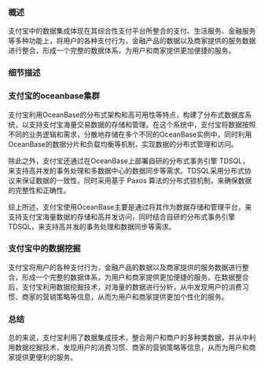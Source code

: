 ### 概述

支付宝中的数据集成体现在其综合性支付平台所整合的支付、生活服务、金融服务等多种功能上，将用户的各种支付行为，金融产品的数据以及商家提供的服务数据进行整合，形成一个完整的数据体系，为用户和商家提供更加便捷的服务。

### 细节描述

### 支付宝的oceanbase集群

支付宝利用OceanBase的分布式架构和高可用性等特点，构建了分布式数据库系统，以支持支付宝海量交易数据的存储和管理。在这个系统中，支付宝将数据按照不同的业务逻辑和需求，分散地存储在多个不同的OceanBase实例中，同时利用OceanBase的数据分片和负载均衡等机制，实现数据的分布式管理和访问。

除此之外，支付宝还通过在OceanBase上部署自研的分布式事务引擎 TDSQL，来支持高并发的事务处理和多数据中心的数据同步等需求。TDSQL采用分布式协议来保证数据的一致性，同时采用基于 Paxos 算法的分布式锁机制，来确保数据的完整性和正确性。

综上所述，支付宝使用OceanBase主要是通过将其作为数据存储和管理平台，来支持支付宝海量数据的存储和高并发访问，同时结合自研的分布式事务引擎 TDSQL，来支持高并发的事务处理和数据同步等需求。

### 支付宝中的数据挖掘

支付宝将用户的各种支付行为，金融产品的数据以及商家提供的服务数据进行整合，形成一个完整的数据体系，为用户和商家提供更加便捷的服务。在数据整合后，支付宝利用数据挖掘技术，对海量的数据进行分析，从中发现用户的消费习惯、商家的营销策略等信息，从而为用户和商家提供更加个性化的服务。

### 总结

总的来说，支付宝利用了数据集成技术，整合用户和商户的多种类数据，并从中利用数据挖掘技术，发现用户的消费习惯、商家的营销策略等信息，从而为用户和商家提供更便利的服务。